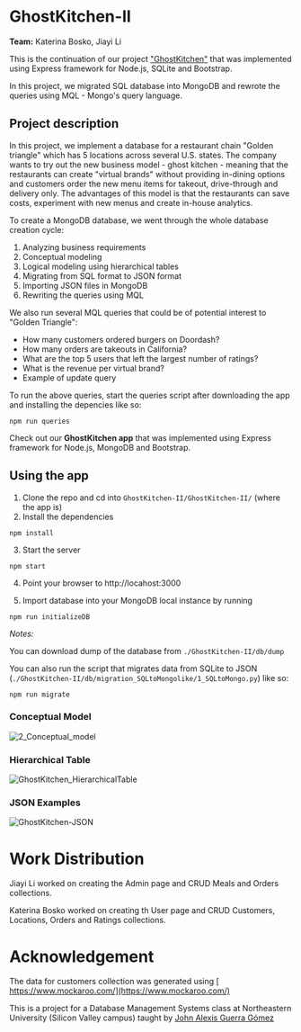 # GhostKitchen-II
**Team:** Katerina Bosko, Jiayi Li

This is the continuation of our project ["GhostKitchen"](https://github.com/Jiayi-Emily-Li/GhostKitchen) that was implemented using Express framework for Node.js, SQLite and Bootstrap.

In this project, we migrated SQL database into MongoDB and rewrote the queries using MQL - Mongo's query language. 

## Project description
In this project, we implement a database for a restaurant chain "Golden triangle" which has 5 locations across several U.S. states. The company wants to try out the new business model - ghost kitchen - meaning that the restaurants can create "virtual brands" without providing in-dining options and customers order the new menu items for takeout, drive-through and delivery only. The advantages of this model is that the restaurants can save costs, experiment with new menus and create in-house analytics.

To create a MongoDB database, we went through the whole database creation cycle:

1. Analyzing business requirements
2. Conceptual modeling
3. Logical modeling using hierarchical tables
4. Migrating from SQL format to JSON format 
5. Importing JSON files in MongoDB
6. Rewriting the queries using MQL

We also run several MQL queries that could be of potential interest to "Golden Triangle":
- How many customers ordered burgers on Doordash?
- How many orders are takeouts in California?
- What are the top 5 users that left the largest number of ratings?
- What is the revenue per virtual brand?
- Example of update query

To run the above queries, start the queries script after downloading the app and installing the depencies like so:
```
npm run queries
```

Check out our **GhostKitchen app** that was implemented using Express framework for Node.js, MongoDB and Bootstrap.

## Using the app

1) Clone the repo and cd into `GhostKitchen-II/GhostKitchen-II/` (where the app is)
2) Install the dependencies

```
npm install
```

3) Start the server

```
npm start
```

4) Point your browser to http://locahost:3000

5) Import database into your MongoDB local instance by running 

```
npm run initializeDB
```
*Notes:* 

You can download dump of the database from `./GhostKitchen-II/db/dump`

You can also run the script that migrates data from SQLite to JSON (`./GhostKitchen-II/db/migration_SQLtoMongolike/1_SQLtoMongo.py`) like so:
```
npm run migrate
```

### Conceptual Model
![2_Conceptual_model](https://user-images.githubusercontent.com/37320474/143147989-4d8e2c5d-866e-45e6-92fd-1ab98e81ecd7.png)

### Hierarchical Table
![GhostKitchen_HierarchicalTable](https://user-images.githubusercontent.com/37320474/143148059-47f825be-ce5c-4fb7-aa49-c07aad93825d.png)

### JSON Examples
![GhostKitchen-JSON](https://user-images.githubusercontent.com/37320474/143150697-6330e34f-223f-4599-aec9-f5e391ba95d4.png)


# Work Distribution
Jiayi Li worked on creating the Admin page and CRUD Meals and Orders collections.

Katerina Bosko worked on creating th User page and CRUD Customers, Locations, Orders and Ratings collections.

# Acknowledgement
The data for customers collection was generated using [ https://www.mockaroo.com/](https://www.mockaroo.com/)

This is a project for a Database Management Systems class at Northeastern University (Silicon Valley campus) taught by [John Alexis Guerra Gómez](https://github.com/john-guerra)
